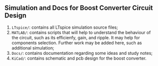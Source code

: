 ## Simulation and Docs for Boost Converter Circuit Design

1. `LTspice/`: contains all LTspice simulation source files;
1. `MATLAB/`: contains scripts that will help to understand the behaviour of the circuit, such as its efficienfy, gain, and ripple. It may help for components selection. Further work may be added here, such as additional simulation;
1. `Docs/`: contains documentation regarding some ideas and study notes;
1. `KiCad/`: contains schematic and pcb design for the boost converter.